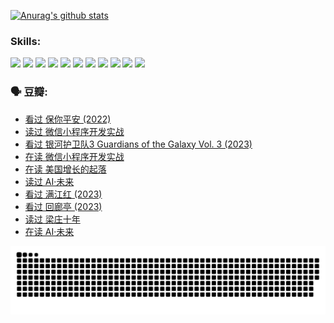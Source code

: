 
[![Anurag's github stats](https://github-readme-stats.vercel.app/api?username=w940853815)](https://github.com/anuraghazra/github-readme-stats)

### Skills:

<code><img height="32" src="https://cdn.jsdelivr.net/npm/simple-icons@v5/icons/python.svg"></code>
<code><img height="32" src="https://cdn.jsdelivr.net/npm/simple-icons@v5/icons/javascript.svg"></code>
<code><img height="32" src="https://cdn.jsdelivr.net/npm/simple-icons@v5/icons/django.svg"></code>
<code><img height="32" src="https://cdn.jsdelivr.net/npm/simple-icons@v5/icons/flask.svg"></code>
<code><img height="32" src="https://cdn.jsdelivr.net/npm/simple-icons@v5/icons/vuetify.svg"></code>
<code><img height="32" src="https://cdn.jsdelivr.net/npm/simple-icons@v5/icons/git.svg"></code>
<code><img height="32" src="https://cdn.jsdelivr.net/npm/simple-icons@v5/icons/docker.svg"></code>
<code><img height="32" src="https://cdn.jsdelivr.net/npm/simple-icons@v5/icons/postgresql.svg"></code>
<code><img height="32" src="https://cdn.jsdelivr.net/npm/simple-icons@v5/icons/elasticsearch.svg"></code>
<code><img height="32" src="https://cdn.jsdelivr.net/npm/simple-icons@v5/icons/macos.svg"></code>
<code><img height="32" src="https://cdn.jsdelivr.net/npm/simple-icons@v5/icons/linux.svg"></code>

### 🗣 豆瓣:

<!-- DOUBAN-ACTIVITIES:START -->
- [看过 保你平安‎ (2022)](https://www.douban.com/people/136069238/status/4239139510/?_i=84815308)
- [读过 微信小程序开发实战](https://www.douban.com/people/136069238/status/4237321528/?_i=84815308)
- [看过 银河护卫队3 Guardians of the Galaxy Vol. 3‎ (2023)](https://www.douban.com/people/136069238/status/4236631849/?_i=84815308)
- [在读 微信小程序开发实战](https://www.douban.com/people/136069238/status/4230177692/?_i=84815308)
- [在读 美国增长的起落](https://www.douban.com/people/136069238/status/4220055912/?_i=84815308)
- [读过 AI·未来](https://www.douban.com/people/136069238/status/4220054171/?_i=84815308)
- [看过 满江红‎ (2023)](https://www.douban.com/people/136069238/status/4219146433/?_i=84815308)
- [看过 回廊亭‎ (2023)](https://www.douban.com/people/136069238/status/4215992758/?_i=84815308)
- [读过 梁庄十年](https://www.douban.com/people/136069238/status/4206664969/?_i=84815308)
- [在读 AI·未来](https://www.douban.com/people/136069238/status/4206653520/?_i=84815308)
<!-- DOUBAN-ACTIVITIES:END -->


![Snake animation](https://raw.githubusercontent.com/w940853815/w940853815/output/github-contribution-grid-snake.svg)

<!--
**w940853815/w940853815** is a ✨ _special_ ✨ repository because its `README.md` (this file) appears on your GitHub profile.

Here are some ideas to get you started:

- 🔭 I’m currently working on ...
- 🌱 I’m currently learning ...
- 👯 I’m looking to collaborate on ...
- 🤔 I’m looking for help with ...
- 💬 Ask me about ...
- 📫 How to reach me: ...
- 😄 Pronouns: ...
- ⚡ Fun fact: ...
-->
